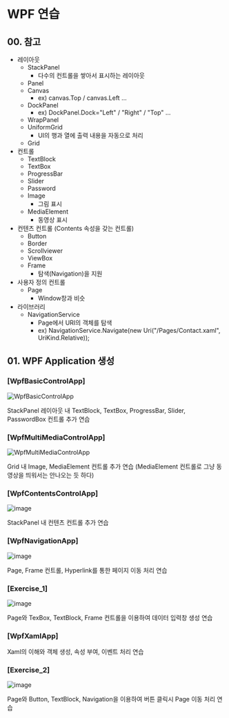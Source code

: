# WPF 연습

## 00. 참고

* 레이아웃
   * StackPanel
      * 다수의 컨트롤을 쌓아서 표시하는 레이아웃
   * Panel
   * Canvas
      * ex) canvas.Top / canvas.Left ...
   * DockPanel
      * ex) DockPanel.Dock="Left" / "Right" / "Top" ...
   * WrapPanel
   * UniformGrid
      * UI의 행과 열에 출력 내용을 자동으로 처리
   * Grid
* 컨트롤
    * TextBlock
    * TextBox
    * ProgressBar
    * Slider
    * Password
    * Image
        * 그림 표시
    * MediaElement
        * 동영상 표시
* 컨텐츠 컨트롤 (Contents 속성을 갖는 컨트롤)
   * Button
   * Border
   * Scrollviewer
   * ViewBox
   * Frame
      *  탐색(Navigation)을 지원
* 사용자 정의 컨트롤
   * Page 
      * Window창과 비슷
* 라이브러리
   * NavigationService
      * Page에서 URI의 객체를 탐색
      * ex) NavigationService.Navigate(new Uri("/Pages/Contact.xaml", UriKind.Relative));

## 01. WPF Application 생성

### [WpfBasicControlApp]

![WpfBasicControlApp](https://user-images.githubusercontent.com/23272977/137762748-e28d6ef6-1481-45e8-a9c5-a96b7b7c995c.png)

StackPanel 레이아웃 내 TextBlock, TextBox, ProgressBar, Slider, PasswordBox 컨트롤 추가 연습

### [WpfMultiMediaControlApp]

![WpfMultiMediaControlApp](https://user-images.githubusercontent.com/23272977/137762780-e5824981-7a94-4730-b6b8-f55a96eba3a0.png)

Grid 내 Image, MediaElement 컨트롤 추가 연습
(MediaElement 컨트롤로 그냥 동영상을 띄워서는 안나오는 듯 하다)

### [WpfContentsControlApp]

![image](https://user-images.githubusercontent.com/23272977/137766196-7edcfa2a-02fa-482f-b408-1645538366f4.png)

StackPanel 내 컨텐츠 컨트롤 추가 연습

### [WpfNavigationApp]

![image](https://user-images.githubusercontent.com/23272977/137769817-338c9b70-5be5-4102-acea-163bb427ed6c.png)

Page, Frame 컨트롤, Hyperlink를 통한 페이지 이동 처리 연습

### [Exercise_1]

![image](https://user-images.githubusercontent.com/23272977/137773345-b542e187-80e9-4fc0-9292-2d1952f5ccdc.png)

Page와 TexBox, TextBlock, Frame 컨트롤을 이용하여 데이터 입력창 생성 연습

### [WpfXamlApp]

Xaml의 이해와 객체 생성, 속성 부여, 이벤트 처리 연습

### [Exercise_2]

![image](https://user-images.githubusercontent.com/23272977/138123095-f5120375-ece9-4020-bac5-dc9d0878414b.png)


Page와 Button, TextBlock, Navigation을 이용하여 버튼 클릭시 Page 이동 처리 연습

